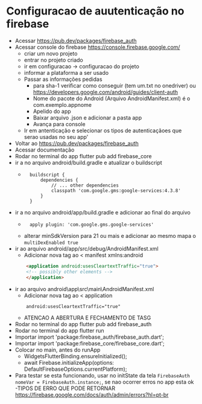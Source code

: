 # Configuracao de auutenticação no firebase
- Acessar https://pub.dev/packages/firebase_auth
- Acessar console do firebase https://console.firebase.google.com/
    - criar um novo projeto
    - entrar no projeto criado
    - ir em configuracao -> configuracao do projeto
    - informar a plataforma a ser usado
    - Passar as informações pedidas
        - para sha-1 verificar como conseguir (tem um.txt no onedriver) ou https://developers.google.com/android/guides/client-auth
        - Nome do pacote do Android (Arquivo AndroidManifest.xml) é o com.exemplo.appnome
        - Apelido do app
        - Baixar arquivo .json e adicionar a pasta app
        - Avança para console
    - Ir em antenticação e selecionar os tipos de autenticaçãoes que serao usadas no seu app'
- Voltar ao https://pub.dev/packages/firebase_auth
- Acessar documentação
- Rodar no terminal do app flutter pub add firebase_core
- ir a no arquivo android/build.gradle e atualizar o buildscript
    - ``` 
        buildscript {
            dependencies {
                // ... other dependencies
                classpath 'com.google.gms:google-services:4.3.8'
            }
        }
        ```
- ir a no arquivo android/app/build.gradle e adicionar ao final do arquivo
    - ``` 
        apply plugin: 'com.google.gms.google-services'
        ```
    - alterar minSdkVersion para 21 ou mais e adicionar ao mesmo mapa o ```multiDexEnabled true```
- ir ao arquivo android/app/src/debug/AndroidManifest.xml
    - Adicionar nova tag ao < manifest xmlns:android
    ```html
        <application android:usesCleartextTraffic="true">
        <!-- possibly other elements -->
        </application>
    ```
- ir ao arquivo android\app\src\main\AndroidManifest.xml
    - Adicionar nova tag ao < application
    ```html
        android:usesCleartextTraffic="true"
    ```
    - ATENCAO A ABERTURA E FECHAMENTO DE TASG
- Rodar no terminal do app flutter pub add firebase_auth
- Rodar no terminal do app flutter run
- Importar import 'package:firebase_auth/firebase_auth.dart';
- Importar import 'package:firebase_core/firebase_core.dart';
- Colocar no main, antes do runApp 
    - WidgetsFlutterBinding.ensureInitialized();
    - await Firebase.initializeApp(options: DefaultFirebaseOptions.currentPlatform);
- Para testar se esta funcionando, usar no initState da tela ```FirebaseAuth  nomeVar = FirebaseAuth.instance;```, se nao ocorrer erros no app esta ok
-TIPOS DE ERRO QUE PODE RETORNAR https://firebase.google.com/docs/auth/admin/errors?hl=pt-br


